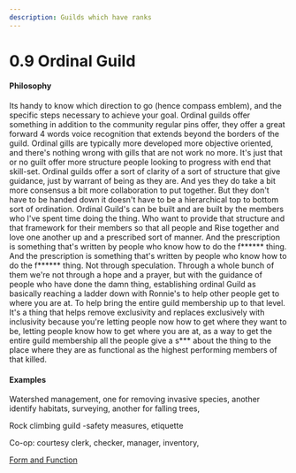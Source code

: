 ```yaml
---
description: Guilds which have ranks
---
```


# 0.9 Ordinal Guild

#### Philosophy

Its handy to know which direction to go (hence compass emblem), and the specific steps necessary to achieve your goal. Ordinal guilds offer something in addition to the community regular pins offer, they offer a great forward 4 words voice recognition that extends beyond the borders of the guild. Ordinal gills are typically more developed more objective oriented, and there's nothing wrong with gills that are not work no more. It's just that or no guilt offer more structure people looking to progress with end that skill-set. Ordinal guilds offer a sort of clarity of a sort of structure that give guidance, just by warrant of being as they are. And yes they do take a bit more consensus a bit more collaboration to put together. But they don't have to be handed down it doesn't have to be a hierarchical top to bottom sort of ordination. Ordinal Guild's can be built and are built by the members who I've spent time doing the thing. Who want to provide that structure and that framework for their members so that all people and Rise together and love one another up and a prescribed sort of manner. And the prescription is something that's written by people who know how to do the f\*\*\*\*\*\* thing. And the prescription is something that's written by people who know how to do the f\*\*\*\*\*\* thing. Not through speculation. Through a whole bunch of them we're not through a hope and a prayer, but with the guidance of people who have done the damn thing, establishing ordinal Guild as basically reaching a ladder down with Ronnie's to help other people get to where you are at. To help bring the entire guild membership up to that level. It's a thing that helps remove exclusivity and replaces exclusively with inclusivity because you're letting people now how to get where they want to be, letting people know how to get where you are at, as a way to get the entire guild membership all the people give a s\*\*\* about the thing to the place where they are as functional as the highest performing members of that killed.

#### Examples

Watershed management, one for removing invasive species, another identify habitats, surveying, another for falling trees,

Rock climbing guild -safety measures, etiquette

Co-op: courtesy clerk, checker, manager, inventory,

[Form and Function](../../../blue-paper/1.0-guild/0.9-ordinal-guild.md)
